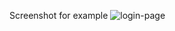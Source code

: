 Screenshot for example
![login-page](https://user-images.githubusercontent.com/80522648/174611662-19cce2fb-cf3c-4cb6-9356-28ba60803de5.png)
